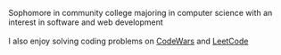 Sophomore in community college majoring in computer science with an interest in software and web development
<br>
<br>
I also enjoy solving coding problems on [CodeWars](https://www.codewars.com/users/nrfletcher) and [LeetCode](https://leetcode.com/nrfletcher/)

<!---
nfletcher27/nfletcher27 is a ✨ special ✨ repository because its `README.md` (this file) appears on your GitHub profile.
You can click the Preview link to take a look at your changes.
--->
